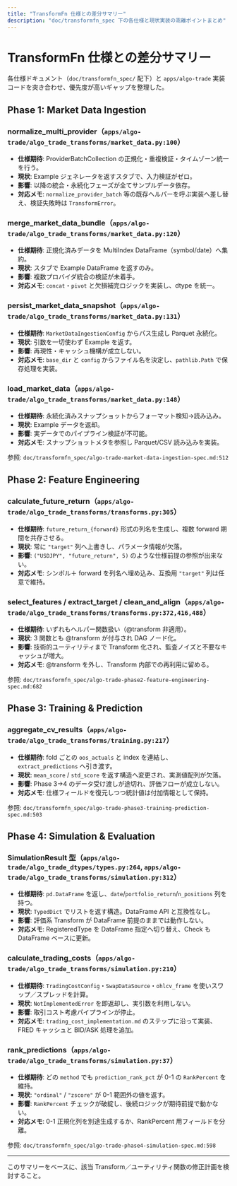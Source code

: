 ```yaml
---
title: "TransformFn 仕様との差分サマリー"
description: "doc/transformfn_spec 下の各仕様と現状実装の乖離ポイントまとめ"
---
```


# TransformFn 仕様との差分サマリー

各仕様ドキュメント（`doc/transformfn_spec/` 配下）と `apps/algo-trade` 実装コードを突き合わせ、優先度が高いギャップを整理した。

## Phase 1: Market Data Ingestion

### normalize_multi_provider（`apps/algo-trade/algo_trade_transforms/market_data.py:100`）
- **仕様期待**: ProviderBatchCollection の正規化・重複検証・タイムゾーン統一を行う。
- **現状**: Example ジェネレータを返すスタブで、入力検証がゼロ。
- **影響**: 以降の統合・永続化フェーズが全てサンプルデータ依存。
- **対応メモ**: `normalize_provider_batch` 等の既存ヘルパーを呼ぶ実装へ差し替え、検証失敗時は `TransformError`。

### merge_market_data_bundle（`apps/algo-trade/algo_trade_transforms/market_data.py:120`）
- **仕様期待**: 正規化済みデータを MultiIndex DataFrame（symbol/date）へ集約。
- **現状**: スタブで Example DataFrame を返すのみ。
- **影響**: 複数プロバイダ統合の検証が未着手。
- **対応メモ**: `concat`・`pivot` と欠損補完ロジックを実装し、dtype を統一。

### persist_market_data_snapshot（`apps/algo-trade/algo_trade_transforms/market_data.py:131`）
- **仕様期待**: `MarketDataIngestionConfig` からパス生成し Parquet 永続化。
- **現状**: 引数を一切使わず Example を返す。
- **影響**: 再現性・キャッシュ機構が成立しない。
- **対応メモ**: `base_dir` と `config` からファイル名を決定し、`pathlib.Path` で保存処理を実装。

### load_market_data（`apps/algo-trade/algo_trade_transforms/market_data.py:148`）
- **仕様期待**: 永続化済みスナップショットからフォーマット検知→読み込み。
- **現状**: Example データを返却。
- **影響**: 実データでのパイプライン検証が不可能。
- **対応メモ**: スナップショットメタを参照し Parquet/CSV 読み込みを実装。

参照: `doc/transformfn_spec/algo-trade-market-data-ingestion-spec.md:512`

## Phase 2: Feature Engineering

### calculate_future_return（`apps/algo-trade/algo_trade_transforms/transforms.py:305`）
- **仕様期待**: `future_return_{forward}` 形式の列名を生成し、複数 forward 期間を共存させる。
- **現状**: 常に `"target"` 列へ上書きし、パラメータ情報が欠落。
- **影響**: `("USDJPY", "future_return", 5)` のような仕様前提の参照が出来ない。
- **対応メモ**: シンボル＋ forward を列名へ埋め込み、互換用 `"target"` 列は任意で維持。

### select_features / extract_target / clean_and_align（`apps/algo-trade/algo_trade_transforms/transforms.py:372,416,488`）
- **仕様期待**: いずれもヘルパー関数扱い（@transform 非適用）。
- **現状**: 3 関数とも @transform が付与され DAG ノード化。
- **影響**: 技術的ユーティリティまで Transform 化され、監査ノイズと不要なキャッシュが増大。
- **対応メモ**: @transform を外し、Transform 内部での再利用に留める。

参照: `doc/transformfn_spec/algo-trade-phase2-feature-engineering-spec.md:682`

## Phase 3: Training & Prediction

### aggregate_cv_results（`apps/algo-trade/algo_trade_transforms/training.py:217`）
- **仕様期待**: fold ごとの `oos_actuals` と index を連結し、`extract_predictions` へ引き渡す。
- **現状**: `mean_score` / `std_score` を返す構造へ変更され、実測値配列が欠落。
- **影響**: Phase 3→4 のデータ受け渡しが途切れ、評価フローが成立しない。
- **対応メモ**: 仕様フィールドを復元しつつ統計値は付加情報として保持。

参照: `doc/transformfn_spec/algo-trade-phase3-training-prediction-spec.md:503`

## Phase 4: Simulation & Evaluation

### SimulationResult 型（`apps/algo-trade/algo_trade_dtypes/types.py:264`, `apps/algo-trade/algo_trade_transforms/simulation.py:312`）
- **仕様期待**: `pd.DataFrame` を返し、`date`/`portfolio_return`/`n_positions` 列を持つ。
- **現状**: `TypedDict` でリストを返す構造。DataFrame API と互換性なし。
- **影響**: 評価系 Transform が DataFrame 前提のままでは動作しない。
- **対応メモ**: RegisteredType を DataFrame 指定へ切り替え、Check も DataFrame ベースに更新。

### calculate_trading_costs（`apps/algo-trade/algo_trade_transforms/simulation.py:210`）
- **仕様期待**: `TradingCostConfig`・`SwapDataSource`・`ohlcv_frame` を使いスワップ／スプレッドを計算。
- **現状**: `NotImplementedError` を即返却し、実引数を利用しない。
- **影響**: 取引コスト考慮パイプラインが停止。
- **対応メモ**: `trading_cost_implementation.md` のステップに沿って実装、FRED キャッシュと BID/ASK 処理を追加。

### rank_predictions（`apps/algo-trade/algo_trade_transforms/simulation.py:37`）
- **仕様期待**: どの `method` でも `prediction_rank_pct` が 0-1 の `RankPercent` を維持。
- **現状**: `"ordinal"` / `"zscore"` が 0-1 範囲外の値を返す。
- **影響**: `RankPercent` チェックが破綻し、後続ロジックが期待前提で動かない。
- **対応メモ**: 0-1 正規化列を別途生成するか、RankPercent 用フィールドを分離。

参照: `doc/transformfn_spec/algo-trade-phase4-simulation-spec.md:598`

---

このサマリーをベースに、該当 Transform／ユーティリティ関数の修正計画を検討すること。
